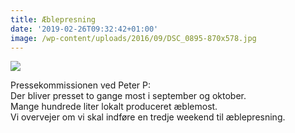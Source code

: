 ```yaml
---
title: Æblepresning
date: '2019-02-26T09:32:42+01:00'
image: /wp-content/uploads/2016/09/DSC_0895-870x578.jpg
---
```

![](/wp-content/uploads/2016/09/DSC_0895-870x578.jpg)

Pressekommissionen ved Peter P:  
Der bliver presset to gange most i september og oktober.   
Mange hundrede liter lokalt produceret æblemost.   
Vi overvejer om vi skal indføre en tredje weekend til æblepresning.